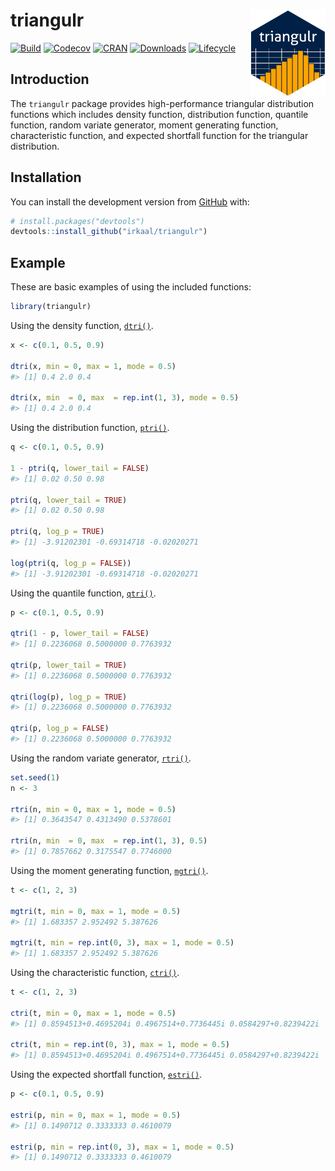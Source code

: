 
<!-- README.md is generated from README.Rmd. Please edit that file -->

# triangulr <a href="https://irkaal.github.io/triangulr"><img src="man/figures/logo.png" align="right" height="139" /></a>

[![Build](https://github.com/irkaal/triangulr/workflows/R-CMD-check/badge.svg)](https://github.com/irkaal/triangulr/actions)
[![Codecov](https://codecov.io/gh/irkaal/triangulr/branch/master/graph/badge.svg)](https://codecov.io/gh/irkaal/triangulr?branch=master)
[![CRAN](http://www.r-pkg.org/badges/version/triangulr)](http://cran.r-project.org/web/packages/triangulr)
[![Downloads](http://cranlogs.r-pkg.org/badges/triangulr)](http://cran.rstudio.com/package=triangulr)
[![Lifecycle](https://img.shields.io/badge/lifecycle-stable-brightgreen.svg)](https://www.tidyverse.org/lifecycle/#stable)

## Introduction

The `triangulr` package provides high-performance triangular
distribution functions which includes density function, distribution
function, quantile function, random variate generator, moment generating
function, characteristic function, and expected shortfall function for
the triangular distribution.

## Installation

<!-- You can install the released version of triangulr from [CRAN](https://CRAN.R-project.org) with: -->

<!-- ``` r -->

<!-- install.packages("triangulr") -->

<!-- ``` -->

<!-- And the development version from [GitHub](https://github.com/) with: -->

You can install the development version from
[GitHub](https://github.com/) with:

``` r
# install.packages("devtools")
devtools::install_github("irkaal/triangulr")
```

## Example

These are basic examples of using the included functions:

``` r
library(triangulr)
```

Using the density function,
[`dtri()`](https://irkaal.github.io/triangulr/reference/Triangular.html).

``` r
x <- c(0.1, 0.5, 0.9)

dtri(x, min = 0, max = 1, mode = 0.5)
#> [1] 0.4 2.0 0.4

dtri(x, min  = 0, max  = rep.int(1, 3), mode = 0.5)
#> [1] 0.4 2.0 0.4
```

Using the distribution function,
[`ptri()`](https://irkaal.github.io/triangulr/reference/Triangular.html).

``` r
q <- c(0.1, 0.5, 0.9)

1 - ptri(q, lower_tail = FALSE)
#> [1] 0.02 0.50 0.98

ptri(q, lower_tail = TRUE)
#> [1] 0.02 0.50 0.98

ptri(q, log_p = TRUE)
#> [1] -3.91202301 -0.69314718 -0.02020271

log(ptri(q, log_p = FALSE))
#> [1] -3.91202301 -0.69314718 -0.02020271
```

Using the quantile function,
[`qtri()`](https://irkaal.github.io/triangulr/reference/Triangular.html).

``` r
p <- c(0.1, 0.5, 0.9)

qtri(1 - p, lower_tail = FALSE)
#> [1] 0.2236068 0.5000000 0.7763932

qtri(p, lower_tail = TRUE)
#> [1] 0.2236068 0.5000000 0.7763932

qtri(log(p), log_p = TRUE)
#> [1] 0.2236068 0.5000000 0.7763932

qtri(p, log_p = FALSE)
#> [1] 0.2236068 0.5000000 0.7763932
```

Using the random variate generator,
[`rtri()`](https://irkaal.github.io/triangulr/reference/Triangular.html).

``` r
set.seed(1)
n <- 3

rtri(n, min = 0, max = 1, mode = 0.5)
#> [1] 0.3643547 0.4313490 0.5378601

rtri(n, min  = 0, max  = rep.int(1, 3), 0.5)
#> [1] 0.7857662 0.3175547 0.7746000
```

Using the moment generating function,
[`mgtri()`](https://irkaal.github.io/triangulr/reference/Triangular.html).

``` r
t <- c(1, 2, 3)

mgtri(t, min = 0, max = 1, mode = 0.5)
#> [1] 1.683357 2.952492 5.387626

mgtri(t, min = rep.int(0, 3), max = 1, mode = 0.5)
#> [1] 1.683357 2.952492 5.387626
```

Using the characteristic function,
[`ctri()`](https://irkaal.github.io/triangulr/reference/Triangular.html).

``` r
t <- c(1, 2, 3)

ctri(t, min = 0, max = 1, mode = 0.5)
#> [1] 0.8594513+0.4695204i 0.4967514+0.7736445i 0.0584297+0.8239422i

ctri(t, min = rep.int(0, 3), max = 1, mode = 0.5)
#> [1] 0.8594513+0.4695204i 0.4967514+0.7736445i 0.0584297+0.8239422i
```

Using the expected shortfall function,
[`estri()`](https://irkaal.github.io/triangulr/reference/Triangular.html).

``` r
p <- c(0.1, 0.5, 0.9)

estri(p, min = 0, max = 1, mode = 0.5)
#> [1] 0.1490712 0.3333333 0.4610079

estri(p, min = rep.int(0, 3), max = 1, mode = 0.5)
#> [1] 0.1490712 0.3333333 0.4610079
```
